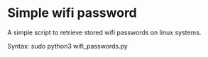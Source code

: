 # Simple wifi password
A simple script to retrieve stored wifi passwords on linux systems.

Syntax: sudo python3 wifi_passwords.py
